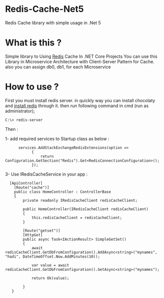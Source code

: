 # Redis-Cache-Net5
Redis Cache library with simple usage in .Net 5

# What is this ?

Simple library to Using [Redis](http://redis.io) Cache In .NET Core Projects
You can use this Library in Microservice Architecture  with Client-Server Pattern for Cache.
also you can assign db0, db1, for each Microservice  

# How to use ?

First you must install redis server. in quickly way you can install chocolaty and [install redis](https://chocolatey.org/packages/redis-64/) through it. then run following command in cmd (run as administrator);

```code
C:\> redis-server 
```


Then :

1- add required services to Startup class as below :
```code
      services.AddStackExchangeRedisExtensions(option =>
			{
				return Configuration.GetSection("Redis").Get<RedisConnectionConfiguration>();
			});
```
3- Use IRedisCacheService in your app :
```code
  [ApiController]
	[Route("cache")]
	public class HomeController : ControllerBase
	{
		private readonly IRedisCacheClient redisCacheClient;

		public HomeController(IRedisCacheClient redisCacheClient)
		{
			this.redisCacheClient = redisCacheClient;
		}

		[Route("getset")]
		[HttpGet]
		public async Task<IActionResult> SimpleGetSet()
		{
			await redisCacheClient.GetDbFromConfiguration().AddAsync<string>("mynames", "hadi", DateTimeOffset.Now.AddMinutes(10));

			var value = await redisCacheClient.GetDbFromConfiguration().GetAsync<string>("mynames");

			return Ok(value);

		}
   }

```

